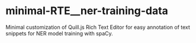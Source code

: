 # minimal-RTE__ner-training-data
Minimal customization of Quill.js Rich Text Editor for easy annotation of text snippets for NER model training with spaCy.
